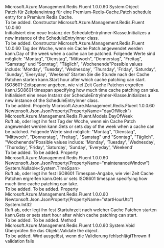 <Type Name="ScheduleEntryInner" FullName="Microsoft.Azure.Management.Redis.Fluent.Models.ScheduleEntryInner">
  <TypeSignature Language="C#" Value="public class ScheduleEntryInner" />
  <TypeSignature Language="ILAsm" Value=".class public auto ansi beforefieldinit ScheduleEntryInner extends System.Object" />
  <TypeSignature Language="DocId" Value="T:Microsoft.Azure.Management.Redis.Fluent.Models.ScheduleEntryInner" />
  <TypeSignature Language="VB.NET" Value="Public Class ScheduleEntryInner" />
  <TypeSignature Language="F#" Value="type ScheduleEntryInner = class" />
  <AssemblyInfo>
    <AssemblyName>Microsoft.Azure.Management.Redis.Fluent</AssemblyName>
    <AssemblyVersion>1.0.0.60</AssemblyVersion>
  </AssemblyInfo>
  <Base>
    <BaseTypeName>System.Object</BaseTypeName>
  </Base>
  <Interfaces />
  <Docs>
    <summary>
            <span data-ttu-id="6c222-101">Patch für Zeitplaneintrag für eine Premium-Redis-Cache.</span><span class="sxs-lookup"><span data-stu-id="6c222-101">Patch schedule entry for a Premium Redis Cache.</span></span>
            </summary>
    <remarks>To be added.</remarks>
  </Docs>
  <Members>
    <Member MemberName=".ctor">
      <MemberSignature Language="C#" Value="public ScheduleEntryInner ();" />
      <MemberSignature Language="ILAsm" Value=".method public hidebysig specialname rtspecialname instance void .ctor() cil managed" />
      <MemberSignature Language="DocId" Value="M:Microsoft.Azure.Management.Redis.Fluent.Models.ScheduleEntryInner.#ctor" />
      <MemberSignature Language="VB.NET" Value="Public Sub New ()" />
      <MemberType>Constructor</MemberType>
      <AssemblyInfo>
        <AssemblyName>Microsoft.Azure.Management.Redis.Fluent</AssemblyName>
        <AssemblyVersion>1.0.0.60</AssemblyVersion>
      </AssemblyInfo>
      <Parameters />
      <Docs>
        <summary>
            <span data-ttu-id="6c222-102">Initialisiert eine neue Instanz der ScheduleEntryInner-Klasse.</span><span class="sxs-lookup"><span data-stu-id="6c222-102">Initializes a new instance of the ScheduleEntryInner class.</span></span>
            </summary>
        <remarks>To be added.</remarks>
      </Docs>
    </Member>
    <Member MemberName=".ctor">
      <MemberSignature Language="C#" Value="public ScheduleEntryInner (Microsoft.Azure.Management.Redis.Fluent.Models.DayOfWeek dayOfWeek, int startHourUtc, Nullable&lt;TimeSpan&gt; maintenanceWindow = null);" />
      <MemberSignature Language="ILAsm" Value=".method public hidebysig specialname rtspecialname instance void .ctor(valuetype Microsoft.Azure.Management.Redis.Fluent.Models.DayOfWeek dayOfWeek, int32 startHourUtc, valuetype System.Nullable`1&lt;valuetype System.TimeSpan&gt; maintenanceWindow) cil managed" />
      <MemberSignature Language="DocId" Value="M:Microsoft.Azure.Management.Redis.Fluent.Models.ScheduleEntryInner.#ctor(Microsoft.Azure.Management.Redis.Fluent.Models.DayOfWeek,System.Int32,System.Nullable{System.TimeSpan})" />
      <MemberSignature Language="F#" Value="new Microsoft.Azure.Management.Redis.Fluent.Models.ScheduleEntryInner : Microsoft.Azure.Management.Redis.Fluent.Models.DayOfWeek * int * Nullable&lt;TimeSpan&gt; -&gt; Microsoft.Azure.Management.Redis.Fluent.Models.ScheduleEntryInner" Usage="new Microsoft.Azure.Management.Redis.Fluent.Models.ScheduleEntryInner (dayOfWeek, startHourUtc, maintenanceWindow)" />
      <MemberType>Constructor</MemberType>
      <AssemblyInfo>
        <AssemblyName>Microsoft.Azure.Management.Redis.Fluent</AssemblyName>
        <AssemblyVersion>1.0.0.60</AssemblyVersion>
      </AssemblyInfo>
      <Parameters>
        <Parameter Name="dayOfWeek" Type="Microsoft.Azure.Management.Redis.Fluent.Models.DayOfWeek" />
        <Parameter Name="startHourUtc" Type="System.Int32" />
        <Parameter Name="maintenanceWindow" Type="System.Nullable&lt;System.TimeSpan&gt;" />
      </Parameters>
      <Docs>
        <param name="dayOfWeek"><span data-ttu-id="6c222-103">Tag der Woche, wenn ein Cache Patch angewendet werden kann.</span><span class="sxs-lookup"><span data-stu-id="6c222-103">Day of the week when a cache can be patched.</span></span> <span data-ttu-id="6c222-104">Folgende Werte sind möglich: "Montag", "Dienstag", "Mittwoch", "Donnerstag", "Freitag", "Samstag" und "Sonntag", "Täglich", "Wochenende"</span><span class="sxs-lookup"><span data-stu-id="6c222-104">Possible values include: 'Monday', 'Tuesday', 'Wednesday', 'Thursday', 'Friday', 'Saturday', 'Sunday', 'Everyday', 'Weekend'</span></span></param>
        <param name="startHourUtc"><span data-ttu-id="6c222-105">Starten Sie die Stunde nach der Cache Patchen starten kann.</span><span class="sxs-lookup"><span data-stu-id="6c222-105">Start hour after which cache patching can start.</span></span></param>
        <param name="maintenanceWindow"><span data-ttu-id="6c222-106">ISO8601-Zeitspanne angeben, wie viel Zeit Cache Patchen ergreifen kann.</span><span class="sxs-lookup"><span data-stu-id="6c222-106">ISO8601 timespan specifying how much time cache patching can take.</span></span> </param>
        <summary>
            <span data-ttu-id="6c222-107">Initialisiert eine neue Instanz der ScheduleEntryInner-Klasse.</span><span class="sxs-lookup"><span data-stu-id="6c222-107">Initializes a new instance of the ScheduleEntryInner class.</span></span>
            </summary>
        <remarks>To be added.</remarks>
      </Docs>
    </Member>
    <Member MemberName="DayOfWeek">
      <MemberSignature Language="C#" Value="public Microsoft.Azure.Management.Redis.Fluent.Models.DayOfWeek DayOfWeek { get; set; }" />
      <MemberSignature Language="ILAsm" Value=".property instance valuetype Microsoft.Azure.Management.Redis.Fluent.Models.DayOfWeek DayOfWeek" />
      <MemberSignature Language="DocId" Value="P:Microsoft.Azure.Management.Redis.Fluent.Models.ScheduleEntryInner.DayOfWeek" />
      <MemberSignature Language="VB.NET" Value="Public Property DayOfWeek As DayOfWeek" />
      <MemberSignature Language="F#" Value="member this.DayOfWeek : Microsoft.Azure.Management.Redis.Fluent.Models.DayOfWeek with get, set" Usage="Microsoft.Azure.Management.Redis.Fluent.Models.ScheduleEntryInner.DayOfWeek" />
      <MemberType>Property</MemberType>
      <AssemblyInfo>
        <AssemblyName>Microsoft.Azure.Management.Redis.Fluent</AssemblyName>
        <AssemblyVersion>1.0.0.60</AssemblyVersion>
      </AssemblyInfo>
      <Attributes>
        <Attribute>
          <AttributeName>Newtonsoft.Json.JsonProperty(PropertyName="dayOfWeek")</AttributeName>
        </Attribute>
      </Attributes>
      <ReturnValue>
        <ReturnType>Microsoft.Azure.Management.Redis.Fluent.Models.DayOfWeek</ReturnType>
      </ReturnValue>
      <Docs>
        <summary>
            <span data-ttu-id="6c222-108">Ruft ab, oder legt ihn fest Tag der Woche, wenn ein Cache Patch angewendet werden kann.</span><span class="sxs-lookup"><span data-stu-id="6c222-108">Gets or sets day of the week when a cache can be patched.</span></span> <span data-ttu-id="6c222-109">Folgende Werte sind möglich: "Montag", "Dienstag", "Mittwoch", "Donnerstag", "Freitag", "Samstag" und "Sonntag", "Täglich", "Wochenende"</span><span class="sxs-lookup"><span data-stu-id="6c222-109">Possible values include: 'Monday', 'Tuesday', 'Wednesday', 'Thursday', 'Friday', 'Saturday', 'Sunday', 'Everyday', 'Weekend'</span></span>
            </summary>
        <value>To be added.</value>
        <remarks>To be added.</remarks>
      </Docs>
    </Member>
    <Member MemberName="MaintenanceWindow">
      <MemberSignature Language="C#" Value="public Nullable&lt;TimeSpan&gt; MaintenanceWindow { get; set; }" />
      <MemberSignature Language="ILAsm" Value=".property instance valuetype System.Nullable`1&lt;valuetype System.TimeSpan&gt; MaintenanceWindow" />
      <MemberSignature Language="DocId" Value="P:Microsoft.Azure.Management.Redis.Fluent.Models.ScheduleEntryInner.MaintenanceWindow" />
      <MemberSignature Language="VB.NET" Value="Public Property MaintenanceWindow As Nullable(Of TimeSpan)" />
      <MemberSignature Language="F#" Value="member this.MaintenanceWindow : Nullable&lt;TimeSpan&gt; with get, set" Usage="Microsoft.Azure.Management.Redis.Fluent.Models.ScheduleEntryInner.MaintenanceWindow" />
      <MemberType>Property</MemberType>
      <AssemblyInfo>
        <AssemblyName>Microsoft.Azure.Management.Redis.Fluent</AssemblyName>
        <AssemblyVersion>1.0.0.60</AssemblyVersion>
      </AssemblyInfo>
      <Attributes>
        <Attribute>
          <AttributeName>Newtonsoft.Json.JsonProperty(PropertyName="maintenanceWindow")</AttributeName>
        </Attribute>
      </Attributes>
      <ReturnValue>
        <ReturnType>System.Nullable&lt;System.TimeSpan&gt;</ReturnType>
      </ReturnValue>
      <Docs>
        <summary>
            <span data-ttu-id="6c222-110">Ruft ab, oder legt ihn fest ISO8601 Timespan-Angabe, wie viel Zeit Cache Patchen ergreifen kann.</span><span class="sxs-lookup"><span data-stu-id="6c222-110">Gets or sets ISO8601 timespan specifying how much time cache patching can take.</span></span>
            </summary>
        <value>To be added.</value>
        <remarks>To be added.</remarks>
      </Docs>
    </Member>
    <Member MemberName="StartHourUtc">
      <MemberSignature Language="C#" Value="public int StartHourUtc { get; set; }" />
      <MemberSignature Language="ILAsm" Value=".property instance int32 StartHourUtc" />
      <MemberSignature Language="DocId" Value="P:Microsoft.Azure.Management.Redis.Fluent.Models.ScheduleEntryInner.StartHourUtc" />
      <MemberSignature Language="VB.NET" Value="Public Property StartHourUtc As Integer" />
      <MemberSignature Language="F#" Value="member this.StartHourUtc : int with get, set" Usage="Microsoft.Azure.Management.Redis.Fluent.Models.ScheduleEntryInner.StartHourUtc" />
      <MemberType>Property</MemberType>
      <AssemblyInfo>
        <AssemblyName>Microsoft.Azure.Management.Redis.Fluent</AssemblyName>
        <AssemblyVersion>1.0.0.60</AssemblyVersion>
      </AssemblyInfo>
      <Attributes>
        <Attribute>
          <AttributeName>Newtonsoft.Json.JsonProperty(PropertyName="startHourUtc")</AttributeName>
        </Attribute>
      </Attributes>
      <ReturnValue>
        <ReturnType>System.Int32</ReturnType>
      </ReturnValue>
      <Docs>
        <summary>
            <span data-ttu-id="6c222-111">Ruft ab, oder legt ihn fest Startuhrzeit nach welcher Cache Patchen starten kann.</span><span class="sxs-lookup"><span data-stu-id="6c222-111">Gets or sets start hour after which cache patching can start.</span></span>
            </summary>
        <value>To be added.</value>
        <remarks>To be added.</remarks>
      </Docs>
    </Member>
    <Member MemberName="Validate">
      <MemberSignature Language="C#" Value="public virtual void Validate ();" />
      <MemberSignature Language="ILAsm" Value=".method public hidebysig newslot virtual instance void Validate() cil managed" />
      <MemberSignature Language="DocId" Value="M:Microsoft.Azure.Management.Redis.Fluent.Models.ScheduleEntryInner.Validate" />
      <MemberSignature Language="VB.NET" Value="Public Overridable Sub Validate ()" />
      <MemberSignature Language="F#" Value="abstract member Validate : unit -&gt; unit&#xA;override this.Validate : unit -&gt; unit" Usage="scheduleEntryInner.Validate " />
      <MemberType>Method</MemberType>
      <AssemblyInfo>
        <AssemblyName>Microsoft.Azure.Management.Redis.Fluent</AssemblyName>
        <AssemblyVersion>1.0.0.60</AssemblyVersion>
      </AssemblyInfo>
      <ReturnValue>
        <ReturnType>System.Void</ReturnType>
      </ReturnValue>
      <Parameters />
      <Docs>
        <summary>
            <span data-ttu-id="6c222-112">Überprüfen Sie das Objekt.</span><span class="sxs-lookup"><span data-stu-id="6c222-112">Validate the object.</span></span>
            </summary>
        <remarks>To be added.</remarks>
        <exception cref="T:Microsoft.Rest.ValidationException">
            <span data-ttu-id="6c222-113">Wird ausgelöst, wenn die Validierung fehlschlägt</span><span class="sxs-lookup"><span data-stu-id="6c222-113">Thrown if validation fails</span></span>
            </exception>
      </Docs>
    </Member>
  </Members>
</Type>